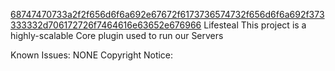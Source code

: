 [68747470733a2f2f656d6f6a692e67672f6173736574732f656d6f6a692f373333332d706172726f7464616e63652e676966](https://c.tenor.com/a0tfh19WVxQAAAAC/heart.gif) Lifesteal
This project is a highly-scalable Core plugin used to run our Servers

Known Issues:
NONE
Copyright Notice:
